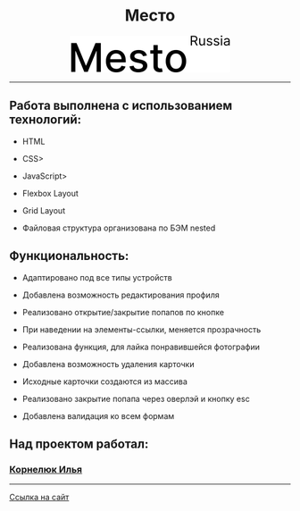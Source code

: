 <h1 align="center">Место</h1>
<div align="center">
  <img src="./images/logo-black.svg" alt="Место">
</div>

---

<h2>Работа выполнена с использованием технологий:</h2>
<ul>
  <li><p>HTML</p></li>
  <li><p>CSS></p></li>
  <li><p>JavaScript></p></li>
  <li><p>Flexbox Layout</p></li>
  <li><p>Grid Layout</p></li>
  <li><p>Файловая структура организована по БЭМ nested</p></li>
</ul>
<h2>Функциональность:</h2>
<ul>
  <li><p>Адаптировано под все типы устройств</p></li>
  <li><p>Добавлена возможность редактирования профиля</p></li>
  <li><p>Реализовано открытие/закрытие попапов по кнопке</p></li>
  <li><p>При наведении на элементы-ссылки, меняется прозрачность</li>
  <li><p>Реализована функция, для лайка понравившейся фотографии</li>
  <li><p>Добавлена возможность удаления карточки</li>
  <li><p>Исходные карточки создаются из массива</li>
  <li><p>Реализовано закрытие попапа через оверлэй и кнопку esc</li>
  <li><p>Добавлена валидация ко всем формам</li>
</ul>
<h2>Над проектом работал:</h2>
<h3><a href="https://github.com/ilkor4" target="_blank">Корнелюк Илья</a></h3>


---

<p><a href="https://ilkor4.github.io/mesto/" target="_blank">Ссылка на сайт</a></p>
